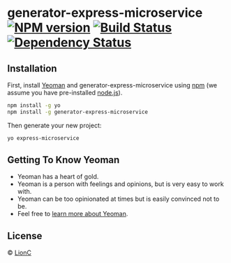 # generator-express-microservice [![NPM version][npm-image]][npm-url] [![Build Status][travis-image]][travis-url] [![Dependency Status][daviddm-image]][daviddm-url]
> 

## Installation

First, install [Yeoman](http://yeoman.io) and generator-express-microservice using [npm](https://www.npmjs.com/) (we assume you have pre-installed [node.js](https://nodejs.org/)).

```bash
npm install -g yo
npm install -g generator-express-microservice
```

Then generate your new project:

```bash
yo express-microservice
```

## Getting To Know Yeoman

 * Yeoman has a heart of gold.
 * Yeoman is a person with feelings and opinions, but is very easy to work with.
 * Yeoman can be too opinionated at times but is easily convinced not to be.
 * Feel free to [learn more about Yeoman](http://yeoman.io/).

## License

 © [LionC](lionc.de)


[npm-image]: https://badge.fury.io/js/generator-express-microservice.svg
[npm-url]: https://npmjs.org/package/generator-express-microservice
[travis-image]: https://travis-ci.org/LionC/generator-express-microservice.svg?branch=master
[travis-url]: https://travis-ci.org/LionC/generator-express-microservice
[daviddm-image]: https://david-dm.org/LionC/generator-express-microservice.svg?theme=shields.io
[daviddm-url]: https://david-dm.org/LionC/generator-express-microservice
